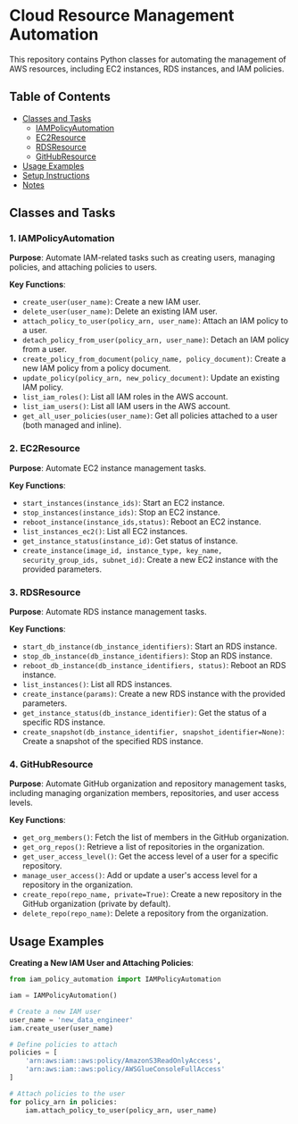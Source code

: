 # Cloud Resource Management Automation

This repository contains Python classes for automating the management of AWS resources, including EC2 instances, RDS instances, and IAM policies.

## Table of Contents

- [Classes and Tasks](#classes-and-tasks)
  - [IAMPolicyAutomation](#1-iampolicyautomation)
  - [EC2Resource](#2-ec2management)
  - [RDSResource](#3-rdsmanagement)
  - [GitHubResource](#4-gitmanagement)
- [Usage Examples](#usage-examples)
- [Setup Instructions](#setup-instructions)
- [Notes](#notes)

## Classes and Tasks

### 1. IAMPolicyAutomation

**Purpose**: Automate IAM-related tasks such as creating users, managing policies, and attaching policies to users.

**Key Functions**:

- `create_user(user_name)`: Create a new IAM user.
- `delete_user(user_name)`: Delete an existing IAM user.
- `attach_policy_to_user(policy_arn, user_name)`: Attach an IAM policy to a user.
- `detach_policy_from_user(policy_arn, user_name)`: Detach an IAM policy from a user.
- `create_policy_from_document(policy_name, policy_document)`: Create a new IAM policy from a policy document.
- `update_policy(policy_arn, new_policy_document)`: Update an existing IAM policy.
- `list_iam_roles()`: List all IAM roles in the AWS account.
- `list_iam_users()`: List all IAM users in the AWS account.
- `get_all_user_policies(user_name)`: Get all policies attached to a user (both managed and inline).

### 2. EC2Resource

**Purpose**: Automate EC2 instance management tasks.

**Key Functions**:

- `start_instances(instance_ids)`: Start an EC2 instance.
- `stop_instances(instance_ids)`: Stop an EC2 instance.
- `reboot_instance(instance_ids,status)`: Reboot an EC2 instance.
- `list_instances_ec2()`: List all EC2 instances.
- `get_instance_status(instance_id)`: Get status of instance.
- `create_instance(image_id, instance_type, key_name, security_group_ids, subnet_id)`: Create a new EC2 instance with the provided parameters.


### 3. RDSResource

**Purpose**: Automate RDS instance management tasks.

**Key Functions**:

- `start_db_instance(db_instance_identifiers)`: Start an RDS instance.
- `stop_db_instance(db_instance_identifiers)`: Stop an RDS instance.
- `reboot_db_instance(db_instance_identifiers, status)`: Reboot an RDS instance.
- `list_instances()`: List all RDS instances.
- `create_instance(params)`: Create a new RDS instance with the provided parameters.
- `get_instance_status(db_instance_identifier)`: Get the status of a specific RDS instance.
- `create_snapshot(db_instance_identifier, snapshot_identifier=None)`: Create a snapshot of the specified RDS instance.

### 4. GitHubResource

**Purpose**: Automate GitHub organization and repository management tasks, including managing organization members, repositories, and user access levels.

**Key Functions**:

- `get_org_members()`: Fetch the list of members in the GitHub organization.
- `get_org_repos()`: Retrieve a list of repositories in the organization.
- `get_user_access_level()`: Get the access level of a user for a specific repository.
- `manage_user_access()`: Add or update a user's access level for a repository in the organization.
- `create_repo(repo_name, private=True)`: Create a new repository in the GitHub organization (private by default).
- `delete_repo(repo_name)`: Delete a repository from the organization.



## Usage Examples

**Creating a New IAM User and Attaching Policies**:

```python
from iam_policy_automation import IAMPolicyAutomation

iam = IAMPolicyAutomation()

# Create a new IAM user
user_name = 'new_data_engineer'
iam.create_user(user_name)

# Define policies to attach
policies = [
    'arn:aws:iam::aws:policy/AmazonS3ReadOnlyAccess',
    'arn:aws:iam::aws:policy/AWSGlueConsoleFullAccess'
]

# Attach policies to the user
for policy_arn in policies:
    iam.attach_policy_to_user(policy_arn, user_name)
